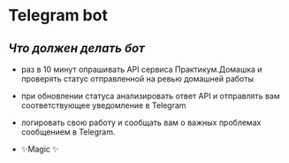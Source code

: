 # Telegram bot
## _Что должен делать бот_

- раз в 10 минут опрашивать API сервиса Практикум.Домашка и проверять статус отправленной на ревью домашней работы

 - при обновлении статуса анализировать ответ API и отправлять вам соответствующее уведомление в Telegram

 - логировать свою работу и сообщать вам о важных проблемах сообщением в Telegram.

- ✨Magic ✨
